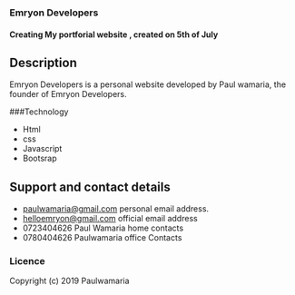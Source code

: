  ### Emryon Developers
 
####  Creating My portforial website ,  created on 5th of July  

##  Description

Emryon Developers is a personal website developed by Paul wamaria, the founder of Emryon Developers.

###Technology
* Html
* css
* Javascript
* Bootsrap

##  Support and contact details

* paulwamaria@gmail.com personal email address.
* helloemryon@gmail.com    official email address
* 0723404626 Paul Wamaria home contacts
* 0780404626  Paulwamaria office Contacts

###  Licence
Copyright (c) 2019 Paulwamaria
